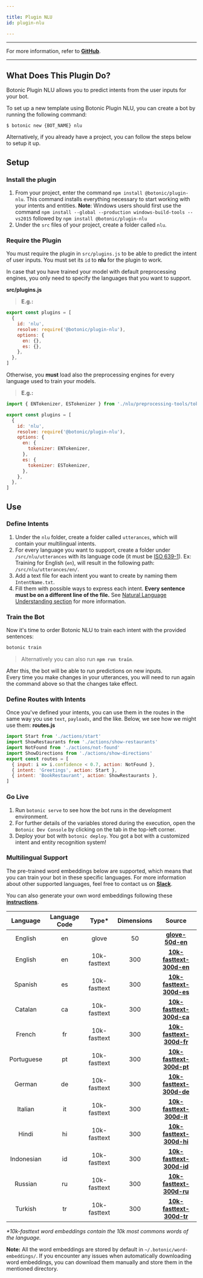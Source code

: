 ```yaml
---

title: Plugin NLU
id: plugin-nlu

---
```


---

For more information, refer to **[GitHub](https://github.com/hubtype/botonic/tree/master/packages/botonic-plugin-nlu)**.

---

## What Does This Plugin Do?

Botonic Plugin NLU allows you to predict intents from the user inputs for your bot.

To set up a new template using Botonic Plugin NLU, you can create a bot by running the following command:

```shell
$ botonic new {BOT_NAME} nlu
```

Alternatively, if you already have a project, you can follow the steps below to setup it up.

## Setup

### Install the plugin

1. From your project, enter the command `npm install @botonic/plugin-nlu`. This command installs everything necessary to start working with your intents and entities.
   **Note**: Windows users should first use the command
   `npm install --global --production windows-build-tools --vs2015` followed by `npm install @botonic/plugin-nlu`
2. Under the `src` files of your project, create a folder called `nlu`.

### Require the Plugin

You must require the plugin in `src/plugins.js` to be able to predict the intent of user inputs. You must set its `id` to **nlu** for the plugin to work.

In case that you have trained your model with default preprocessing engines, you only need to specify the languages that you want to support.

**src/plugins.js**

> **E.g.:**

```javascript
export const plugins = [
  {
    id: 'nlu',
    resolve: require('@botonic/plugin-nlu'),
    options: {
      en: {},
      es: {},
    },
  },
]
```

Otherwise, you **must** load also the preprocessing engines for every language used to train your models.

> **E.g.:**

```javascript
import { ENTokenizer, ESTokenizer } from './nlu/preprocessing-tools/tokenizer'

export const plugins = [
  {
    id: 'nlu',
    resolve: require('@botonic/plugin-nlu'),
    options: {
      en: {
        tokenizer: ENTokenizer,
      },
      es: {
        tokenizer: ESTokenizer,
      },
    },
  },
]
```

## Use

### Define Intents

1. Under the `nlu` folder, create a folder called `utterances`, which will contain your multilingual intents.
2. For every language you want to support, create a folder under `/src/nlu/utterances` with its language code (it must be [ISO 639-1](https://iso639-3.sil.org/code_tables/639/data)). Ex: Training for English (`en`), will result in the following path: `/src/nlu/utterances/en/`.
3. Add a text file for each intent you want to create by naming them `IntentName.txt`.
4. Fill them with possible ways to express each intent. **Every sentence must be on a different line of the file.**
   See [Natural Language Understanding section](https://botonic.io/docs/concepts/nlu) for more information.

### Train the Bot

Now it's time to order Botonic NLU to train each intent with the provided sentences:

```bash
botonic train
```

> Alternatively you can also run **`npm run train`**.

After this, the bot will be able to run predictions on new inputs.  
Every time you make changes in your utterances, you will need to run again the command above so that the changes take effect.

### Define Routes with Intents

Once you've defined your intents, you can use them in the routes in the same way you use `text`, `payloads`, and the like.
Below, we see how we might use them:
**routes.js**

```javascript
import Start from './actions/start'
import ShowRestaurants from './actions/show-restaurants'
import NotFound from './actions/not-found'
import ShowDirections from './actions/show-directions'
export const routes = [
  { input: i => i.confidence < 0.7, action: NotFound },
  { intent: 'Greetings', action: Start },
  { intent: 'BookRestaurant', action: ShowRestaurants },
]
```

### Go Live

1. Run `botonic serve` to see how the bot runs in the development environment.
2. For further details of the variables stored during the execution, open the `Botonic Dev Console` by clicking on the tab in the top-left corner.
3. Deploy your bot with `botonic deploy`.
   You got a bot with a customized intent and entity recognition system!

### Multilingual Support

The pre-trained word embeddings below are supported, which means that you can train your bot in these specific languages.
For more information about other supported languages, feel free to contact us on **[Slack](http://botonic.slack.com)**.

You can also generate your own word embeddings following these **[instructions](https://github.com/hubtype/botonic/tree/master/scripts)**.

|  Language  | Language Code |    Type\*    | Dimensions |                                                       Source                                                       |
| :--------: | :-----------: | :----------: | :--------: | :----------------------------------------------------------------------------------------------------------------: |
|  English   |      en       |    glove     |     50     |         **[glove-50d-en](https://s3-eu-west-1.amazonaws.com/word-embeddings.hubtype.com/glove-50d-en.db)**         |
|  English   |      en       | 10k-fasttext |    300     | **[10k-fasttext-300d-en](https://s3-eu-west-1.amazonaws.com/word-embeddings.hubtype.com/10k-fasttext-300d-en.db)** |
|  Spanish   |      es       | 10k-fasttext |    300     | **[10k-fasttext-300d-es](https://s3-eu-west-1.amazonaws.com/word-embeddings.hubtype.com/10k-fasttext-300d-es.db)** |
|  Catalan   |      ca       | 10k-fasttext |    300     | **[10k-fasttext-300d-ca](https://s3-eu-west-1.amazonaws.com/word-embeddings.hubtype.com/10k-fasttext-300d-ca.db)** |
|   French   |      fr       | 10k-fasttext |    300     | **[10k-fasttext-300d-fr](https://s3-eu-west-1.amazonaws.com/word-embeddings.hubtype.com/10k-fasttext-300d-fr.db)** |
| Portuguese |      pt       | 10k-fasttext |    300     | **[10k-fasttext-300d-pt](https://s3-eu-west-1.amazonaws.com/word-embeddings.hubtype.com/10k-fasttext-300d-pt.db)** |
|   German   |      de       | 10k-fasttext |    300     | **[10k-fasttext-300d-de](https://s3-eu-west-1.amazonaws.com/word-embeddings.hubtype.com/10k-fasttext-300d-de.db)** |
|  Italian   |      it       | 10k-fasttext |    300     | **[10k-fasttext-300d-it](https://s3-eu-west-1.amazonaws.com/word-embeddings.hubtype.com/10k-fasttext-300d-it.db)** |
|   Hindi    |      hi       | 10k-fasttext |    300     | **[10k-fasttext-300d-hi](https://s3-eu-west-1.amazonaws.com/word-embeddings.hubtype.com/10k-fasttext-300d-hi.db)** |
| Indonesian |      id       | 10k-fasttext |    300     | **[10k-fasttext-300d-id](https://s3-eu-west-1.amazonaws.com/word-embeddings.hubtype.com/10k-fasttext-300d-id.db)** |
|  Russian   |      ru       | 10k-fasttext |    300     | **[10k-fasttext-300d-ru](https://s3-eu-west-1.amazonaws.com/word-embeddings.hubtype.com/10k-fasttext-300d-ru.db)** |
|  Turkish   |      tr       | 10k-fasttext |    300     | **[10k-fasttext-300d-tr](https://s3-eu-west-1.amazonaws.com/word-embeddings.hubtype.com/10k-fasttext-300d-tr.db)** |

_\*10k-fasttext word embeddings contain the 10k most commons words of the language._

**Note:** All the word embeddings are stored by default in `~/.botonic/word-embeddings/`. If you encounter any issues when automatically downloading word embeddings, you can download them manually and store them in the mentioned directory.
